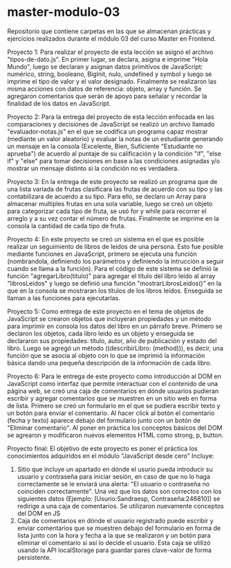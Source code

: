 # master-modulo-03
Repositorio que contiene carpetas en las que se almacenan prácticas y ejercicios realizados durante el módulo 03 del curso Master en Frontend. 

Proyecto 1: Para realizar el proyecto de esta lección se asignó el archivo "tipos-de-dato.js". En primer lugar, se declara, asigna e imprime "Hola Mundo", luego se declaran y asignan datos primitivos de JavaScript: numérico, string, booleano, BigInit, nulo, undefined y symbol y luego se imprime el tipo de valor y el valor designado. Finalmente se realizaron las misma acciones con datos de referencia: objeto, array y función. Se agregaron comentarios que serán de apoyo para señalar y recordar la finalidad de los datos en JavaScript.

Proyecto 2: Para la entrega del proyecto de esta lección enfocada en las comparaciones y decisiones de JavaScript se realizó un archivo llamado "evaluador-notas.js" en el que se codifica un programa capaz mostrar (mediante un valor aleatorio) y evaluar la notas de un estudiante generando un mensaje en la consola (Excelente, Bien, Suficiente "Estudiante no aprueba") de acuerdo al puntaje de su calificación y la condición "if", "else if" y "else" para tomar decisiones en base a las condiciones asignadas y/o mostrar un mensaje distinto si la condición no es verdadera.

Proyecto 3: En la entrega de este proyecto se realizó un programa que de una lista variada de frutas clasificara las frutas de acuerdo con su tipo y las contabilizara de acuerdo a su tipo. Para ello, se declaro un Array para almacenar multiples frutas en una sola variable, luego se creó un objeto para categorizar cada tipo de fruta, se usó for y while para recorrer el arreglo y a su vez contar el número de frutas. Finalmente se imprime en la consola la cantidad de cada tipo de fruta.

Proyecto 4: En este proyecto se creó un sistema en el que es posible realizar un seguimiento de libros de leidos de una persona. Esto fue posible mediante funciones en JavaScript, primero se ejecuta una función (nombrandola, definiendo los parámetros y definiendo la intrucción a seguir cuando se llama a la función). Para el código de este sistema se definió la función "agregarLibro(titulo)" para agregar el título del libro leído al array "librosLeídos" y luego se definió una función "mostrarLibrosLeidos()" en la que en la consola se mostraran los títulos de los libros leídos. Enseguida se llaman a las funciones para ejecutarlas. 

Proyecto 5: Como entrega de este proyecto en el tema de objetos de JavaScript se crearon objetos que incluyeran propiedades y un método para imprimir en consola los datos del libro en un párrafo breve. Primero se declaron los objetos, cada libro leido es un objeto y enseguida se declararon sus propiedades: título, autor, año de publicación y estado del libro. Luego se agregó un método ((describirLibro: (method))), es decir, una función que se asocia al objeto con lo que se imprimió la información básica dando una pequeña descripción de la información de cada libro.

Proyecto 6: Para le entrega de este proyecto como introducción al DOM en JavaScript como interfaz que permite interactuar con el contenido de una página web, se creó una caja de comentarios en dónde usuarios pudieran escribir y agregar comentarios que se muestren en un sitio web en forma de lista. Primero se creó un formulario en el que se pudiera escribir texto y un botón para enviar el comentario. Al hacer click al botón el comentario (fecha y texto) aparece debajo del formulario junto con un botón de "Eliminar comentario". Al poner en práctica los conceptos básicos del DOM se agrearon y modificaron nuevos elementos HTML como strong, p, button.

Proyecto final: El objetivo de este proyecto es poner el práctica los conocimientos adquiridos en el módulo "JavaScript desde cero"
Incluye: 
1. Sitio que incluye un apartado en dónde el usurio pueda introducir su usuario y contraseña para iniciar sesión, en caso de que no lo haga correctamente se le enviará una alerta: "El usuario o contraseña no coinciden correctamente". Una vez que los datos son correctos con los siguientes datos (Ejemplo: [Usurio:Sandraesp, Contraseña:246810]) se redirige a una caja de comentarios. Se utilizaron nuevamente conceptos del DOM en JS
2. Caja de comentarios en dónde el usuario registrado puede escribir y enviar comentarios que se muestren debajo del formulario en forma de lista junto con la hora y fecha a la que se realizaron y un botón para eliminar el comentario si así lo decide el usuario. Esta caja se utilizó usando la API localStorage para guardar pares clave-valor de forma persistente.